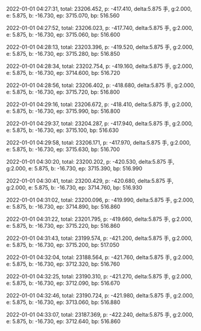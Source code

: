 2022-01-01 04:27:31, total: 23206.452, p: -417.410, delta:5.875 手, g:2.000, e: 5.875, b: -16.730, ep: 3715.070, bp: 516.560

2022-01-01 04:27:52, total: 23206.023, p: -417.740, delta:5.875 手, g:2.000, e: 5.875, b: -16.730, ep: 3715.060, bp: 516.600

2022-01-01 04:28:13, total: 23203.396, p: -419.520, delta:5.875 手, g:2.000, e: 5.875, b: -16.730, ep: 3715.280, bp: 516.850

2022-01-01 04:28:34, total: 23202.754, p: -419.160, delta:5.875 手, g:2.000, e: 5.875, b: -16.730, ep: 3714.600, bp: 516.720

2022-01-01 04:28:56, total: 23206.402, p: -418.680, delta:5.875 手, g:2.000, e: 5.875, b: -16.730, ep: 3715.720, bp: 516.800

2022-01-01 04:29:16, total: 23206.672, p: -418.410, delta:5.875 手, g:2.000, e: 5.875, b: -16.730, ep: 3715.990, bp: 516.800

2022-01-01 04:29:37, total: 23204.287, p: -417.940, delta:5.875 手, g:2.000, e: 5.875, b: -16.730, ep: 3715.100, bp: 516.630

2022-01-01 04:29:58, total: 23206.171, p: -417.970, delta:5.875 手, g:2.000, e: 5.875, b: -16.730, ep: 3715.630, bp: 516.700

2022-01-01 04:30:20, total: 23200.202, p: -420.530, delta:5.875 手, g:2.000, e: 5.875, b: -16.730, ep: 3715.390, bp: 516.990

2022-01-01 04:30:41, total: 23200.429, p: -420.680, delta:5.875 手, g:2.000, e: 5.875, b: -16.730, ep: 3714.760, bp: 516.930

2022-01-01 04:31:02, total: 23200.096, p: -419.990, delta:5.875 手, g:2.000, e: 5.875, b: -16.730, ep: 3714.890, bp: 516.860

2022-01-01 04:31:22, total: 23201.795, p: -419.660, delta:5.875 手, g:2.000, e: 5.875, b: -16.730, ep: 3715.220, bp: 516.860

2022-01-01 04:31:43, total: 23199.574, p: -421.200, delta:5.875 手, g:2.000, e: 5.875, b: -16.730, ep: 3715.200, bp: 517.050

2022-01-01 04:32:04, total: 23188.564, p: -421.760, delta:5.875 手, g:2.000, e: 5.875, b: -16.730, ep: 3712.320, bp: 516.760

2022-01-01 04:32:25, total: 23190.310, p: -421.270, delta:5.875 手, g:2.000, e: 5.875, b: -16.730, ep: 3712.090, bp: 516.670

2022-01-01 04:32:46, total: 23190.724, p: -421.980, delta:5.875 手, g:2.000, e: 5.875, b: -16.730, ep: 3713.060, bp: 516.880

2022-01-01 04:33:07, total: 23187.369, p: -422.240, delta:5.875 手, g:2.000, e: 5.875, b: -16.730, ep: 3712.640, bp: 516.860